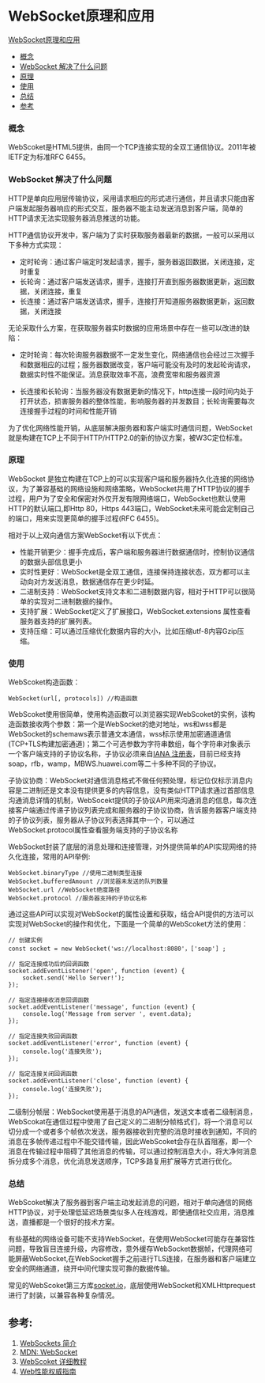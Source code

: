 # WebSocket原理和应用
[WebSocket原理和应用](#websocket原理和应用)
- [概念](#概念)  
- [WebSocket 解决了什么问题](#websocket-解决了什么问题)   
- [原理](#websocket-原理)       
- [使用](#使用)    
- [总结](#总结)  
- [参考](#参考)

### 概念

WebScoket是HTML5提供，由同一个TCP连接实现的全双工通信协议。2011年被IETF定为标准RFC 6455。

### WebSocket 解决了什么问题

HTTP是单向应用层传输协议，采用请求相应的形式进行通信，并且请求只能由客户端发起服务器响应的形式交互，服务器不能主动发送消息到客户端，简单的HTTP请求无法实现服务器消息推送的功能。

HTTP通信协议开发中，客户端为了实时获取服务器最新的数据，一般可以采用以下多种方式实现：

+ 定时轮询：通过客户端定时发起请求，握手，服务器返回数据，关闭连接，定时重复
+ 长轮询：通过客户端发送请求，握手，连接打开直到服务器数据更新，返回数据，关闭连接，重复
+ 长连接：通过客户端发送请求，握手，连接打开知道服务器数据更新，返回数据，关闭连接

无论采取什么方案，在获取服务器实时数据的应用场景中存在一些可以改进的缺陷：

+ 定时轮询：每次轮询服务器数据不一定发生变化，网络通信也会经过三次握手和数据相应的过程；服务器数据改变，客户端可能没有及时的发起轮询请求，数据实时性不能保证。消息获取效率不高，浪费宽带和服务器资源

+ 长连接和长轮询：当服务器没有数据更新的情况下，http连接一段时间内处于打开状态，损害服务器的整体性能，影响服务器的并发数目；长轮询需要每次连接握手过程的时间和性能开销

为了优化网络性能开销，从底层解决服务器和客户端实时通信问题，WebSocket就是构建在TCP上不同于HTTP/HTTP2.0的新的协议方案，被W3C定位标准。

### 原理

WebSocket 是独立构建在TCP上的可以实现客户端和服务器持久化连接的网络协议，为了兼容基础的网络设施和网络策略，WebSocket共用了HTTP协议的握手过程，用户为了安全和保密对外仅开发有限网络端口，WebSocket也默认使用HTTP的默认端口,即Http 80，Https 443端口，WebSocket未来可能会定制自己的端口，用来实现更简单的握手过程(RFC 6455)。

相对于以上双向通信方案WebSocket有以下优点：

+ 性能开销更少：握手完成后，客户端和服务器进行数据通信时，控制协议通信的数据头部信息更小
+ 实时性更好：WebSocket是全双工通信，连接保持连接状态，双方都可以主动向对方发送消息，数据通信存在更少时延。
+ 二进制支持：WebSocket支持文本和二进制数据内容，相对于HTTP可以很简单的实现对二进制数据的操作。
+ 支持扩展：WebSocket定义了扩展接口，WebSocket.extensions 属性查看服务器支持的扩展列表。
+ 支持压缩：可以通过压缩优化数据内容的大小，比如压缩utf-8内容Gzip压缩。

### 使用
WebScoket构造函数：

    WebSocket(url[, protocols]) //构造函数

WebScoket使用很简单，使用构造函数可以浏览器实现WebScoket的实例，该构造函数接收两个参数：第一个是WebSocket的绝对地址，ws和wss都是WebSocket的schemaws表示普通文本通信，wss标示使用加密通道通信(TCP+TLS构建加密通道)；第二个可选参数为字符串数组，每个字符串对象表示一个客户端支持的子协议名称，子协议必须来自[IANA 注册表](https://www.iana.org/assignments/websocket/websocket.xml)，目前已经支持soap，rfb，wamp，MBWS.huawei.com等二十多种不同的子协议。

子协议协商：WebSocket对通信消息格式不做任何预处理，标记位仅标示消息内容是二进制还是文本没有提供更多的内容信息，没有类似HTTP请求通过首部信息沟通消息详情的机制，WebSocekt提供的子协议API用来沟通消息的信息，每次连接客户端通过传递子协议列表完成和服务器的子协议协商，告诉服务器客户端支持的子协议列表，服务器从子协议列表选择其中一个，可以通过WebSocket.protocol属性查看服务端支持的子协议名称

WebSocket封装了底层的消息处理和连接管理，对外提供简单的API实现网络的持久化连接，常用的API举例:

    WebSocket.binaryType //使用二进制类型连接
    WebSocket.bufferedAmount //浏览器未发送的队列数量
    WebSocket.url //WebSocket绝度路径
    WebSocket.protocol //服务器支持的子协议名称
通过这些API可以实现对WebSocket的属性设置和获取，结合API提供的方法可以实现对WebSocket的操作和优化，下面是一个简单的WebScoket方法的使用：

    // 创建实例
    const socket = new WebSocket('ws://localhost:8080'，['soap'] ;

    // 指定连接成功后的回调函数
    socket.addEventListener('open', function (event) {
        socket.send('Hello Server!');
    });

    // 指定连接接收消息回调函数
    socket.addEventListener('message', function (event) {
        console.log('Message from server ', event.data);
    });

    // 指定连接失败回调函数
    socket.addEventListener('error', function (event) {
        console.log('连接失败');
    });

    // 指定连接关闭回调函数
    socket.addEventListener('close', function (event) {
        console.log('连接失败');
    });

二级制分帧层：WebSocket使用基于消息的API通信，发送文本或者二级制消息，WebScokat在通信过程中使用了自己定义的二进制分帧格式们，将一个消息可以切分成一个或者多个帧依次发送，服务器接收到完整的消息时接收到通知，不同的消息在多帧传递过程中不能交错传输，因此WebScoket会存在队首阻塞，即一个消息在传输过程中阻碍了其他消息的传输，可以通过控制消息大小，将大净何消息拆分成多个消息，优化消息发送顺序，TCP多路复用扩展等方式进行优化。
### 总结

WebScoket解决了服务器到客户端主动发起消息的问题，相对于单向通信的网络HTTP协议，对于处理低延迟场景类似多人在线游戏，即使通信社交应用，消息推送，直播都是一个很好的技术方案。

有些基础的网络设备可能不支持WebSocket，在使用WebSocket可能存在兼容性问题，导致盲目连接升级，内容修改，意外缓存WebSocket数据帧，代理网络可能屏蔽WebSocket,在WebSocket握手之前进行TLS连接，在服务器和客户端建立安全的网络通道，绕开中间代理实现可靠的数据传输。

常见的WebScoket第三方库[socket.io](https://socket.io/)，底层使用WebSocket和XMLHttprequest进行了封装，以兼容各种复杂情况。

## 参考:
1. [WebSockets 简介](https://www.html5rocks.com/zh/tutorials/websockets/basics/#toc-introduction-lowlatency)
2. [MDN: WebSocket](https://developer.mozilla.org/zh-CN/docs/Web/API/WebSocket)
3. [WebScoket 详细教程](https://www.cnblogs.com/jingmoxukong/p/7755643.html)
4. [Web性能权威指南](https://book.douban.com/subject/25856314/)